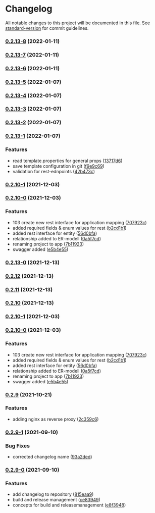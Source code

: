 # Changelog

All notable changes to this project will be documented in this file. See [standard-version](https://github.com/conventional-changelog/standard-version) for commit guidelines.

### [0.2.13-8](https://github.com/mokkapps/changelog-generator-demo/compare/v0.2.13-7...v0.2.13-8) (2022-01-11)

### [0.2.13-7](https://github.com/mokkapps/changelog-generator-demo/compare/v0.2.13-6...v0.2.13-7) (2022-01-11)

### [0.2.13-6](https://github.com/mokkapps/changelog-generator-demo/compare/v0.2.13-5...v0.2.13-6) (2022-01-11)

### [0.2.13-5](https://github.com/mokkapps/changelog-generator-demo/compare/v0.2.13-4...v0.2.13-5) (2022-01-07)

### [0.2.13-4](https://github.com/mokkapps/changelog-generator-demo/compare/v0.2.13-3...v0.2.13-4) (2022-01-07)

### [0.2.13-3](https://github.com/mokkapps/changelog-generator-demo/compare/v0.2.13-2...v0.2.13-3) (2022-01-07)

### [0.2.13-2](https://github.com/mokkapps/changelog-generator-demo/compare/v0.2.13-1...v0.2.13-2) (2022-01-07)

### [0.2.13-1](https://github.com/mokkapps/changelog-generator-demo/compare/v0.2.13-0...v0.2.13-1) (2022-01-07)


### Features

* read template.properties for general props ([13717d6](https://github.com/mokkapps/changelog-generator-demo/commits/13717d645aa861a8f2d286acf8e166cc15059bcd))
* save template configuration in git ([f9e9c69](https://github.com/mokkapps/changelog-generator-demo/commits/f9e9c69465a22260ee1c104af27aea9a1f4aec0f))
* validation for rest-ednpoints ([42b473c](https://github.com/mokkapps/changelog-generator-demo/commits/42b473c24013adeabbece234810bbf16872ce92a))

### [0.2.10-1](https://github.com/mokkapps/changelog-generator-demo/compare/v0.2.10-0...v0.2.10-1) (2021-12-03)

### [0.2.10-0](https://github.com/mokkapps/changelog-generator-demo/compare/v0.2.9...v0.2.10-0) (2021-12-03)


### Features

* 103 create new rest interface for application mapping ([707923c](https://github.com/mokkapps/changelog-generator-demo/commits/707923c434bae7535f1e10f662636d2b85bb8406))
* added required fields & enum values for rest ([b2cd1b1](https://github.com/mokkapps/changelog-generator-demo/commits/b2cd1b11203ed2b9904ac58091c5748c20680c10))
* added rest interface for entity ([56d0bfa](https://github.com/mokkapps/changelog-generator-demo/commits/56d0bfa976331725a49b9d113cafcb16417b6b03))
* relationship added to ER-modell ([0a5f7cd](https://github.com/mokkapps/changelog-generator-demo/commits/0a5f7cd02f273c61b5a9b7530a6605ee93ca193a))
* renaming project to app ([7b11923](https://github.com/mokkapps/changelog-generator-demo/commits/7b11923713c60522906b4d1cb2da1be9a3659285))
* swagger added ([e5b4e55](https://github.com/mokkapps/changelog-generator-demo/commits/e5b4e55f59b418c955e1976911bb354bf46494dd))

### [0.2.13-0](https://github.com/mokkapps/changelog-generator-demo/compare/v0.2.12...v0.2.13-0) (2021-12-13)

### [0.2.12](https://github.com/mokkapps/changelog-generator-demo/compare/v0.2.11...v0.2.12) (2021-12-13)

### [0.2.11](https://github.com/mokkapps/changelog-generator-demo/compare/v0.2.10...v0.2.11) (2021-12-13)

### [0.2.10](https://github.com/mokkapps/changelog-generator-demo/compare/v0.2.9...v0.2.10) (2021-12-13)

### [0.2.10-1](https://github.com/mokkapps/changelog-generator-demo/compare/v0.2.10-0...v0.2.10-1) (2021-12-03)

### [0.2.10-0](https://github.com/mokkapps/changelog-generator-demo/compare/v0.2.9...v0.2.10-0) (2021-12-03)


### Features

* 103 create new rest interface for application mapping ([707923c](https://github.com/mokkapps/changelog-generator-demo/commits/707923c434bae7535f1e10f662636d2b85bb8406))
* added required fields & enum values for rest ([b2cd1b1](https://github.com/mokkapps/changelog-generator-demo/commits/b2cd1b11203ed2b9904ac58091c5748c20680c10))
* added rest interface for entity ([56d0bfa](https://github.com/mokkapps/changelog-generator-demo/commits/56d0bfa976331725a49b9d113cafcb16417b6b03))
* relationship added to ER-modell ([0a5f7cd](https://github.com/mokkapps/changelog-generator-demo/commits/0a5f7cd02f273c61b5a9b7530a6605ee93ca193a))
* renaming project to app ([7b11923](https://github.com/mokkapps/changelog-generator-demo/commits/7b11923713c60522906b4d1cb2da1be9a3659285))
* swagger added ([e5b4e55](https://github.com/mokkapps/changelog-generator-demo/commits/e5b4e55f59b418c955e1976911bb354bf46494dd))

### [0.2.9](https://github.com/mokkapps/changelog-generator-demo/compare/v0.2.9-1...v0.2.9) (2021-10-21)


### Features

* adding nginx as reverse proxy ([2c359c6](https://github.com/mokkapps/changelog-generator-demo/commits/2c359c63bd1c8185d953e719cfc8c167830ea6a4))

### [0.2.9-1](https://github.com/mokkapps/changelog-generator-demo/compare/v0.2.9-0...v0.2.9-1) (2021-09-10)


### Bug Fixes

* corrected changelog name ([93a2ded](https://github.com/mokkapps/changelog-generator-demo/commits/93a2dedea4ec96a13b0f4224b59118690c91dc04))

### [0.2.9-0](https://github.com/mokkapps/changelog-generator-demo/compare/v0.2.8...v0.2.9-0) (2021-09-10)


### Features

* add changelog to repository ([815eaa9](https://github.com/mokkapps/changelog-generator-demo/commits/815eaa98708887b622acc370ccc8ff9d26dee329))
* build and release management ([ce83949](https://github.com/mokkapps/changelog-generator-demo/commits/ce83949b50a004f484d20e80b23193ca0a6132c1))
* concepts for build and releasemanagement ([e8f3948](https://github.com/mokkapps/changelog-generator-demo/commits/e8f3948f55a7206887e8a0865c14275f3fe3af3e))
